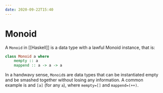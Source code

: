 ```yaml
---
date: 2020-09-22T15:40
---
```


# Monoid

A `Monoid` in [[Haskell]] is a data type with a lawful Monoid instance, that is:

```haskell
class Monoid a where
    mempty :: a
    mappend :: a -> a -> a
```

In a handwavy sense, `Monoid`s are data types that can be instantiated empty and
be smashed together without losing any information. A common example is and
`[a]` (for any `a`), where `mempty=[]` and `mappend=(++)`.